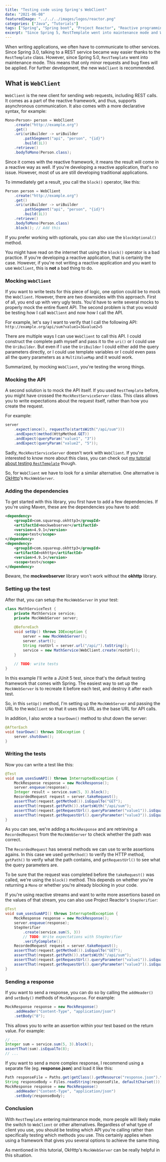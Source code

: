 ```yaml
---
title: "Testing code using Spring's WebClient"
date: "2021-06-08"
featuredImage: "../../../images/logos/reactor.png"
categories: ["Java", "Tutorials"]
tags: ["Spring", "Spring boot", "Project Reactor", "Reactive programming", "Testing"]
excerpt: "Since Spring 5, RestTemplate went into maintenance mode and WebClient became the way to go. In this tutorial I'll show how you can write tests for code using WebClient."
---
```


When writing applications, we often have to communicate to other services. Since Spring 3.0, talking to a REST service became way easier thanks to the `RestTemplate` class.
However, since Spring 5.0, `RestTemplate` went into maintenance mode. This means that only minor requests and bug fixes will be applied. For further development, the new `WebClient` is recommended.

## What is `WebClient`

`WebClient` is the new client for sending web requests, including REST calls. It comes as a part of the reactive framework, and thus, supports asynchronous communication.
It also comes with a more declarative syntax, for example:

```java
Mono<Person> person = WebClient
    .create("http://example.org")
    .get()
    .uri(uriBuilder -> uriBuilder
        .pathSegment("api", "person", "{id}")
        .build(1L))
    .retrieve()
    .bodyToMono(Person.class);
```

Since it comes with the reactive framework, it means the result will come in a reactive way as well.
If you're developing a reactive application, that's no issue. However, most of us are still developing traditional applications.

To immediately get a result, you call the `block()` operator, like this:

```java
Person person = WebClient
    .create("http://example.org")
    .get()
    .uri(uriBuilder -> uriBuilder
        .pathSegment("api", "person", "{id}")
        .build(1L))
    .retrieve()
    .bodyToMono(Person.class)
    .block(); // Add this
```

If you prefer working with optionals, you can also use the `blockOptional()` method.

You might have read on the internet that using the `block()` operator is a bad practice. If you're developing a reactive application, that is certainly the case. However, if you're not writing a reactive application and you want to use `WebClient`, this is **not** a bad thing to do.

### Mocking `WebClient`

If you want to write tests for this piece of logic, one option could be to mock the `WebClient`.
However, there are two downsides with this approach. First of all, you end up with very ugly tests. You'd have to write several mocks to properly mock the entire fluent API.
The second problem is that you would be testing how I call `WebClient` and now how I call the API.

For example, let's say I want to verify that I call the following API: `http://example.org/api/sum?value1=3&value2=5`

There are multiple ways I can use `WebClient` to call this API. I could construct the complete path myself and pass it to the `uri()` or I could use the `UriBuilder`.
But even if I use the `UriBuilder` I could either add the query parameters directly, or I could use template variables or I could even pass all the query parameters as a `MultiValueMap` and it would work.

Summarized, by mocking `WebClient`, you're testing the wrong things.

### Mocking the API

A second solution is to mock the API itself. If you used `RestTemplate` before, you might have crossed the `MockRestServiceServer` class.
This class allows you to write expectations about the request itself, rather than how you create the request.

For example:

```java
server
    .expect(once(), requestTo(startsWith("/api/sum")))
    .andExpect(method(HttpMethod.GET))
    .andExpect(queryParam("value1", "3"))
    .andExpect(queryParam("value2", "5"));
```

Sadly, `MockRestServiceServer` doesn't work with `WebClient`. If you're interested to know more about this class, you can check out [my tutorial about testing `RestTemplate`](https://dimitr.im/testing-your-rest-controllers-and-clients-with-spring#testing-your-rest-client) though.

So, for `WebClient` we have to look for a similar alternative. One alternative is [OkHttp](https://square.github.io/okhttp/)'s `MockWebServer`.

### Adding the dependencies

To get started with this library, you first have to add a few dependencies. If you're using Maven, these are the dependencies you have to add:

```xml
<dependency>
    <groupId>com.squareup.okhttp3</groupId>
    <artifactId>mockwebserver</artifactId>
    <version>4.9.1</version>
    <scope>test</scope>
</dependency>
<dependency>
    <groupId>com.squareup.okhttp3</groupId>
    <artifactId>okhttp</artifactId>
    <version>4.9.1</version>
    <scope>test</scope>
</dependency>
```

Beware, the **mockwebserver** library won't work without the **okhttp** library.

### Setting up the test

After that, you can setup the `MockWebServer` in your test:

```java
class MathServiceTest {
    private MathService service;
    private MockWebServer server;
    
    @BeforeEach
    void setUp() throws IOException {
        server = new MockWebServer();
        server.start();
        String rootUrl = server.url("/api/").toString();
        service = new MathService(WebClient.create(rootUrl));
    }
    
    // TODO: write tests
}

```

In this example I'll write a JUnit 5 test, since that's the default testing framework that comes with Spring.
The easiest way to set up the `MockWebServer` is to recreate it before each test, and destroy it after each test.

So, in this `setUp()` method, I'm setting up the `MockWebServer` and passing the URL to the `WebClient` so that it uses this URL as the base URL for API calls.

In addition, I also wrote a `tearDown()` method to shut down the server:

```java
@AfterEach
void tearDown() throws IOException {
    server.shutdown();
}
```

### Writing the tests

Now you can write a test like this:

```java
@Test
void sum_usesSumAPI() throws InterruptedException {
    MockResponse response = new MockResponse();
    server.enqueue(response);
    Integer result = service.sum(5, 3).block();
    RecordedRequest request = server.takeRequest();
    assertThat(request.getMethod()).isEqualTo("GET");
    assertThat(request.getPath()).startsWith("/api/sum");
    assertThat(request.getRequestUrl().queryParameter("value1")).isEqualTo("5");
    assertThat(request.getRequestUrl().queryParameter("value3")).isEqualTo("3");
}
```

As you can see, we're adding a `MockResponse` and are retrieving a `RecordedRequest` from the `MockWebServer` to check whether the path was correct.

The `RecordedRequest` has several methods we can use to write assertions agains. In this case we used `getMethod()` to verify the HTTP method, `getPath()` to verify what the path contains, and `getRequestUrl()` to see what the query parameters are.

To be sure that the request was completed before the `takeRequest()` was called, we're using the `block()` method. This depends on whether you're returning a `Mono` or whether you're already blocking in your code.

If you're using reactive streams and want to write more assertions based on the values of that stream, you can also use Project Reactor's `StepVerifier`:

```java
@Test
void sum_usesSumAPI() throws InterruptedException {
    MockResponse response = new MockResponse();
    server.enqueue(response);
    StepVerifier
        .create(service.sum(5, 3))
        // TODO: Write expectations with StepVerifier
        .verifyComplete();
    RecordedRequest request = server.takeRequest();
    assertThat(request.getMethod()).isEqualTo("GET");
    assertThat(request.getPath()).startsWith("/api/sum");
    assertThat(request.getRequestUrl().queryParameter("value1")).isEqualTo("5");
    assertThat(request.getRequestUrl().queryParameter("value3")).isEqualTo("3");
}
```

### Sending a response

If you want to send a response, you can do so by calling the `addHeader()` and `setBody()` methods of `MockResponse`.
For example:

```java
MockResponse response = new MockResponse()
    .addHeader("Content-Type", "application/json")
    .setBody("8");
```

This allows you to write an assertion within your test based on the return value. For example:

```java
// ...
Integer sum = service.sum(5, 3).block();
assertThat(sum).isEqualTo(8);
// ...
```

If you want to send a more complex response, I recommend using a separate file (eg. **response.json**) and load it like this:

```java
Path responseFile = Paths.get(getClass().getResource("response.json").toURI());
String responseBody = Files.readString(responseFile, defaultCharset());
MockResponse response = new MockResponse()
    .addHeader("Content-Type", "application/json")
    .setBody(responseBody);
```

### Conclusion

With `RestTemplate` entering maintenance mode, more people will likely make the switch to `WebClient` or other alternatives.
Regardless of what type of client you use, you should be testing which API you're calling rather than specifically testing which methods you use.
This certainly applies when using a framework that gives you several options to achieve the same thing.

As mentioned in this tutorial, OkHttp's `MockWebServer` can be really helpful in this situation.
